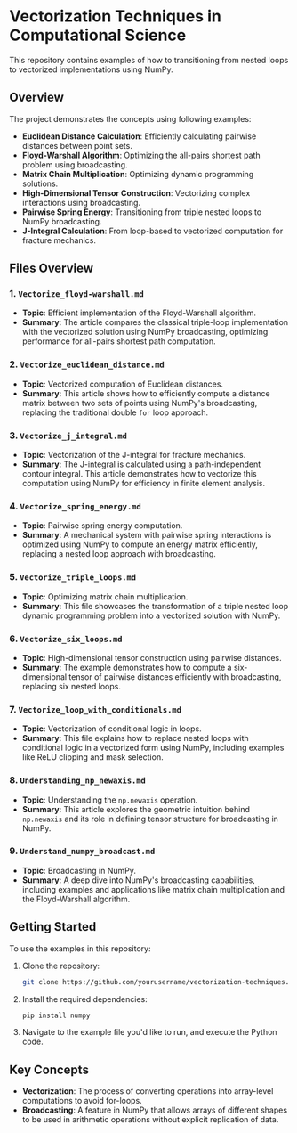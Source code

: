 # Vectorization Techniques in Computational Science

This repository contains examples of how to transitioning from nested loops to vectorized implementations using NumPy. 

## Overview

The project demonstrates the concepts using following examples:

- **Euclidean Distance Calculation**: Efficiently calculating pairwise distances between point sets.
- **Floyd-Warshall Algorithm**: Optimizing the all-pairs shortest path problem using broadcasting.
- **Matrix Chain Multiplication**: Optimizing dynamic programming solutions.
- **High-Dimensional Tensor Construction**: Vectorizing complex interactions using broadcasting.
- **Pairwise Spring Energy**: Transitioning from triple nested loops to NumPy broadcasting.
- **J-Integral Calculation**: From loop-based to vectorized computation for fracture mechanics.


## Files Overview

### 1. `Vectorize_floyd-warshall.md`
- **Topic**: Efficient implementation of the Floyd-Warshall algorithm.
- **Summary**: The article compares the classical triple-loop implementation with the vectorized solution using NumPy broadcasting, optimizing performance for all-pairs shortest path computation.

### 2. `Vectorize_euclidean_distance.md`
- **Topic**: Vectorized computation of Euclidean distances.
- **Summary**: This article shows how to efficiently compute a distance matrix between two sets of points using NumPy's broadcasting, replacing the traditional double `for` loop approach.

### 3. `Vectorize_j_integral.md`
- **Topic**: Vectorization of the J-integral for fracture mechanics.
- **Summary**: The J-integral is calculated using a path-independent contour integral. This article demonstrates how to vectorize this computation using NumPy for efficiency in finite element analysis.

### 4. `Vectorize_spring_energy.md`
- **Topic**: Pairwise spring energy computation.
- **Summary**: A mechanical system with pairwise spring interactions is optimized using NumPy to compute an energy matrix efficiently, replacing a nested loop approach with broadcasting.

### 5. `Vectorize_triple_loops.md`
- **Topic**: Optimizing matrix chain multiplication.
- **Summary**: This file showcases the transformation of a triple nested loop dynamic programming problem into a vectorized solution with NumPy.

### 6. `Vectorize_six_loops.md`
- **Topic**: High-dimensional tensor construction using pairwise distances.
- **Summary**: The example demonstrates how to compute a six-dimensional tensor of pairwise distances efficiently with broadcasting, replacing six nested loops.

### 7. `Vectorize_loop_with_conditionals.md`
- **Topic**: Vectorization of conditional logic in loops.
- **Summary**: This file explains how to replace nested loops with conditional logic in a vectorized form using NumPy, including examples like ReLU clipping and mask selection.

### 8. `Understanding_np_newaxis.md`
- **Topic**: Understanding the `np.newaxis` operation.
- **Summary**: This article explores the geometric intuition behind `np.newaxis` and its role in defining tensor structure for broadcasting in NumPy.

### 9. `Understand_numpy_broadcast.md`
- **Topic**: Broadcasting in NumPy.
- **Summary**: A deep dive into NumPy's broadcasting capabilities, including examples and applications like matrix chain multiplication and the Floyd-Warshall algorithm.

## Getting Started

To use the examples in this repository:

1. Clone the repository:
   ```bash
   git clone https://github.com/yourusername/vectorization-techniques.git
   ```
2. Install the required dependencies:
   ```bash
   pip install numpy
   ```
3. Navigate to the example file you'd like to run, and execute the Python code.

## Key Concepts

- **Vectorization**: The process of converting operations into array-level computations to avoid for-loops.
- **Broadcasting**: A feature in NumPy that allows arrays of different shapes to be used in arithmetic operations without explicit replication of data.
